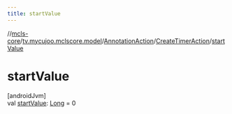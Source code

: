 ```yaml
---
title: startValue
---
```

//[mcls-core](../../../../index.html)/[tv.mycujoo.mclscore.model](../../index.html)/[AnnotationAction](../index.html)/[CreateTimerAction](index.html)/[startValue](start-value.html)



# startValue



[androidJvm]\
val [startValue](start-value.html): [Long](https://kotlinlang.org/api/latest/jvm/stdlib/kotlin/-long/index.html) = 0




